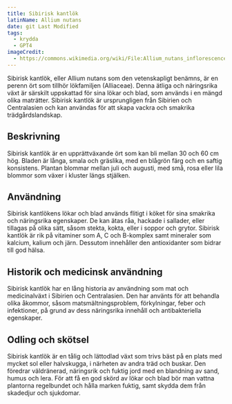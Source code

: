 ```yaml
---
title: Sibirisk kantlök
latinName: Allium nutans
date: git Last Modified
tags:
  - krydda
  - GPT4
imageCredit:
  - https://commons.wikimedia.org/wiki/File:Allium_nutans_inflorescence2.JPG
---
```


Sibirisk kantlök, eller Allium nutans som den vetenskapligt benämns, är en perenn ört som tillhör lökfamiljen (Alliaceae). Denna ätliga och näringsrika växt är särskilt uppskattad för sina lökar och blad, som används i en mängd olika maträtter. Sibirisk kantlök är ursprungligen från Sibirien och Centralasien och kan användas för att skapa vackra och smakrika trädgårdslandskap.

## Beskrivning

Sibirisk kantlök är en upprättväxande ört som kan bli mellan 30 och 60 cm hög. Bladen är långa, smala och gräslika, med en blågrön färg och en saftig konsistens. Plantan blommar mellan juli och augusti, med små, rosa eller lila blommor som växer i kluster längs stjälken.

## Användning

Sibirisk kantlökens lökar och blad används flitigt i köket för sina smakrika och näringsrika egenskaper. De kan ätas råa, hackade i sallader, eller tillagas på olika sätt, såsom stekta, kokta, eller i soppor och grytor. Sibirisk kantlök är rik på vitaminer som A, C och B-komplex samt mineraler som kalcium, kalium och järn. Dessutom innehåller den antioxidanter som bidrar till god hälsa.

## Historik och medicinsk användning

Sibirisk kantlök har en lång historia av användning som mat och medicinalväxt i Sibirien och Centralasien. Den har använts för att behandla olika åkommor, såsom matsmältningsproblem, förkylningar, feber och infektioner, på grund av dess näringsrika innehåll och antibakteriella egenskaper.

## Odling och skötsel

Sibirisk kantlök är en tålig och lättodlad växt som trivs bäst på en plats med mycket sol eller halvskugga, i närheten av andra träd och buskar. Den föredrar väldränerad, näringsrik och fuktig jord med en blandning av sand, humus och lera. För att få en god skörd av lökar och blad bör man vattna plantorna regelbundet och hålla marken fuktig, samt skydda dem från skadedjur och sjukdomar.

